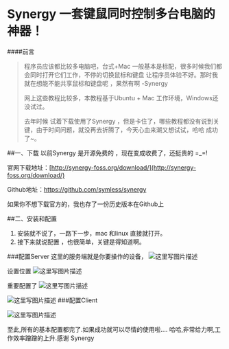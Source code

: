 Synergy 一套键鼠同时控制多台电脑的神器！
=====
####前言
>程序员应该都比较多电脑吧，台式+Mac 一般基本是标配，很多时候我们都会同时打开它们工作，不停的切换鼠标和键盘 让程序员体验不好。那时我就在想能不能共享鼠标和键盘呢 ，果然有啊 -Synergy
>
>网上这些教程比较多，本教程基于Ubuntu + Mac 工作环境，Windows还没试过。
>
> 去年时候 试着下载使用了Synergy ，但是卡住了，哪些教程都没有说到关键，由于时间问题，就没再去折腾了，今天心血来潮又想试试，哈哈 成功了~。


##一、下载
以前Synergy 是开源免费的 ，现在变成收费了，还挺贵的 =_=!

官网下载地址：[http://synergy-foss.org/download/](http://synergy-foss.org/download/) 

Github地址：[https://github.com/symless/synergy ](https://github.com/symless/synergy ) 

如果你不想下载官方的，我也存了一份历史版本在Github上

##二、安装和配置
1. 安装就不说了，一路下一步，mac 和linux 直接就打开。
2. 接下来就说配置 ，也很简单，关键是得知道啊。
	
###配置Server
这里的服务端就是你要操作的设备，
![这里写图片描述](http://img.blog.csdn.net/20160517144937268)

设置位置
![这里写图片描述](http://img.blog.csdn.net/20160517145055968)

重要配置了
![这里写图片描述](http://img.blog.csdn.net/20160517145139499)

![这里写图片描述](http://img.blog.csdn.net/20160517145216413)
###配置Client

![这里写图片描述](http://img.blog.csdn.net/20160517145503994)


至此,所有的基本配置都完了.如果成功就可以尽情的使用啦....
哈哈,非常给力啊,工作效率蹭蹭的上升.感谢 Synergy




